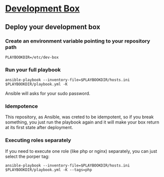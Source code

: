 [Development Box](https://github.com/antonioribeiro/ansible)
============================================================


Deploy your development box
----------------------------------------------------------------------------------

### Create an environment variable pointing to your repository path
```
PLAYBOOKDIR=/etc/dev-box
```

### Run your full playbook

```
ansible-playbook --inventory-file=$PLAYBOOKDIR/hosts.ini $PLAYBOOKDIR/playbook.yml -K
```

Ansible will asks for your sudo password.


### Idempotence

This repository, as Ansible, was creted to be idempotent, so if you break something, you just run the playbook again and it will make your box return at its first state after deployment.


### Executing roles separately

If you need to execute one role (like php or nginx) separately, you can just select the porper tag:

```
ansible-playbook --inventory-file=$PLAYBOOKDIR/hosts.ini $PLAYBOOKDIR/playbook.yml -K --tags=php
```


